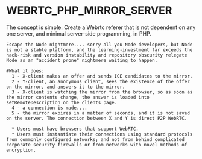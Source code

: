 # WEBRTC_PHP_MIRROR_SERVER

The concept is simple:
    Create a Webrtc referer that is not dependent on any one server, and minimal server-side programming, in PHP.
    
    Escape the Node nightmere.... sorry all you Node developers, but Node is not a stable platform, and the learning-investment far exceeds the hack-risk and version instability and repository obscurity relegate Node as an "accident prone" nightmere waiting to happen. 
    
    #What it does:
      1 - X-client makes an offer and sends ICE candidates to the mirror.
      2 - Y-client, an anonymous client, sees the existence of the offer on the mirror, and answers it to the mirror.
      3 - X-client is watching the mirror from the browser, so as soon as the mirror contents change, the answer is loaded into setRemoteDescription on the clients page.
      4 - a connection is made....
      5 - the mirror expires in a matter of seconds, and it is not saved on the server. The connection between X and Y is direct P2P WebRTC. 
      
      * Users must have browsers that support WebRTC.
      * Users must instantiate their connections using standard protocols from commonly configured networks; and not from behind complicated corporate security firewalls or from networks with novel methods of encryption.
